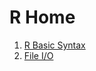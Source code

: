 <h1>R Home</h1>

<ol>
<li><a href="https://docs.google.com/document/d/1ddzIp_JpX95UVCTgIjPNHcvqe9QUj4Rmhkc-t3uTPjc/edit?usp=sharing">R Basic Syntax</a></li>
<li><a href="https://docs.google.com/document/d/1XQASKkc55XWZklSitnBbVLsWBOyanNn5H29sJZ-ncm0/edit?usp=sharing">File I/O</a></li>
</ol>

